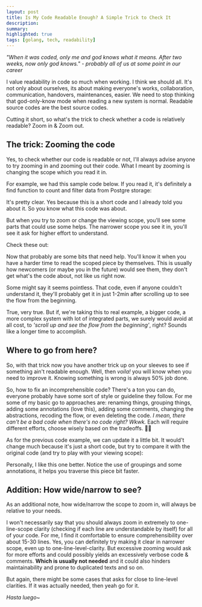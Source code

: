 ```yaml
---
layout: post
title: Is My Code Readable Enough? A Simple Trick to Check It
description:
summary:
highlighted: true
tags: [golang, tech, readability]
---
```


_"When it was coded, only me and god knows what it means. After two weeks, now only god knows." - probably all of us at some point in our career_

I value readability in code so much when working. I think we should all. It's not only about ourselves, its about making everyone's works, collaboration, communication, handovers, maintenances, easier. We need to stop thinking that god-only-know mode when reading a new system is normal. Readable source codes are the best source codes.

Cutting it short, so what's the trick to check whether a code is relatively readable? Zoom in & Zoom out.

## The trick: Zooming the code

Yes, to check whether our code is readable or not, I'll always advise anyone to try zooming in and zooming out their code. What I meant by zooming is changing the scope which you read it in.

For example, we had this sample code below. If you read it, it's definitely a find function to count and filter data from Postgre storage:

<script src="https://gist.github.com/avrebarra/64b064a7d53abe2d2c01301e7b8dd2c0.js?file=view_default.go"></script>

It's pretty clear. Yes because this is a short code and I already told you about it. So you know what this code was about.

But when you try to zoom or change the viewing scope, you'll see some parts that could use some helps. The narrower scope you see it in, you'll see it ask for higher effort to understand.

Check these out:

<script src="https://gist.github.com/avrebarra/64b064a7d53abe2d2c01301e7b8dd2c0.js?file=view_zoom_1.go"></script>
<script src="https://gist.github.com/avrebarra/64b064a7d53abe2d2c01301e7b8dd2c0.js?file=view_zoom_2.go"></script>
<script src="https://gist.github.com/avrebarra/64b064a7d53abe2d2c01301e7b8dd2c0.js?file=view_zoom_3.go"></script>

Now that probably are some bits that need help. You'll know it when you have a harder time to read the scoped piece by themselves. This is usually how newcomers (or maybe you in the future) would see them, they don't get what's the code about, not like us right now.

Some might say it seems pointless. That code, even if anyone couldn't understand it, they'll probably get it in just 1-2min after scrolling up to see the flow from the beginning.

True, very true. But if, we're taking this to real example, a bigger code, a more complex system with lot of integrated parts, we surely would avoid at all cost, to _'scroll up and see the flow from the beginning'_, right? Sounds like a longer time to accomplish.

## Where to go from here?

So, with that trick now you have another trick up on your sleeves to see if something ain't readable enough. Well, then _voila!_ you will know when you need to improve it. Knowing something is wrong is always 50% job done.

So, how to fix an incomprehensible code? There's a ton you can do, everyone probably have some sort of style or guideline they follow. For me some of my basic go to approaches are: renaming things, grouping things, adding some annotations (love this), adding some comments, changing the abstractions, recoding the flow, or even deleting the code. _I mean, there can't be a bad code when there's no code right? Wkwk._ Each will require different efforts, choose wisely based on the tradeoffs. 👍🏽

As for the previous code example, we can update it a little bit. It would't change much because it's just a short code, but try to compare it with the original code (and try to play with your viewing scope):

<script src="https://gist.github.com/avrebarra/64b064a7d53abe2d2c01301e7b8dd2c0.js?file=view_refactor.go"></script>

Personally, I like this one better. Notice the use of groupings and some annotations, it helps you traverse this piece bit faster.

## Addition: How wide/narrow to see?

As an additional note, how wide/narrow the scope to zoom in, will always be relative to your needs.

I won't necessarily say that you should always zoom in extremely to one-line-scope clarity (checking if each line are understandable by itself) for all of your code. For me, I find it comfortable to ensure comprehensibility over about 15-30 lines. Yes, you can definitely try making it clear in narrower scope, even up to one-line-level-clarity. But excessive zooming would ask for more efforts and could possibly yields an excessively verbose code & comments. **Which is usually not needed** and it could also hinders maintainability and prone to duplicated texts and so on.

But again, there might be some cases that asks for close to line-level clarities. If it was actually needed, then yeah go for it.

_Hasta luego~_
